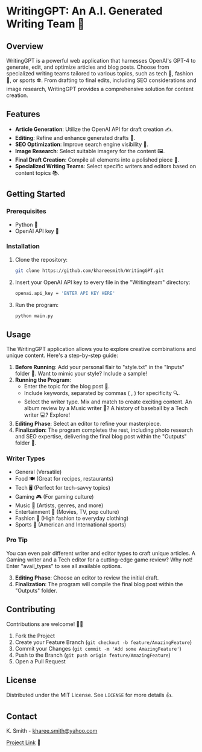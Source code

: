 # WritingGPT: An A.I. Generated Writing Team 🤖

## Overview

WritingGPT is a powerful web application that harnesses OpenAI's GPT-4 to generate, edit, and optimize articles and blog posts. Choose from specialized writing teams tailored to various topics, such as tech 🧪, fashion 👗, or sports ⚽. From drafting to final edits, including SEO considerations and image research, WritingGPT provides a comprehensive solution for content creation.

## Features

- **Article Generation**: Utilize the OpenAI API for draft creation ✍️.
- **Editing**: Refine and enhance generated drafts 🧐.
- **SEO Optimization**: Improve search engine visibility 🚀.
- **Image Research**: Select suitable imagery for the content 🖼️.
- **Final Draft Creation**: Compile all elements into a polished piece 🎨.
- **Specialized Writing Teams**: Select specific writers and editors based on content topics 📚.

## Getting Started

### Prerequisites

- Python 🐍
- OpenAI API key 🔑

### Installation

1. Clone the repository:

    ```bash
    git clone https://github.com/khareesmith/WritingGPT.git
    ```

2. Insert your OpenAI API key to every file in the "Writingteam" directory:

    ```bash
    openai.api_key = 'ENTER API KEY HERE'
    ```

3. Run the program:

    ```bash
    python main.py
    ```

## Usage

The WritingGPT application allows you to explore creative combinations and unique content. Here's a step-by-step guide:

1. **Before Running**: Add your personal flair to "style.txt" in the "Inputs" folder 🎩. Want to mimic your style? Include a sample!
2. **Running the Program**: 
   - Enter the topic for the blog post 🎯.
   - Include keywords, separated by commas ( , ) for specificity 🔍.
   - Select the writer type. Mix and match to create exciting content. An album review by a Music writer 🎵? A history of baseball by a Tech writer 💻? Explore!
3. **Editing Phase**: Select an editor to refine your masterpiece.
4. **Finalization**: The program completes the rest, including photo research and SEO expertise, delivering the final blog post within the "Outputs" folder 🎁.

### Writer Types

- General (Versatile)
- Food 🍽️ (Great for recipes, restaurants)
- Tech 🖥️ (Perfect for tech-savvy topics)
- Gaming 🎮 (For gaming culture)
- Music 🎵 (Artists, genres, and more)
- Entertainment 🎥 (Movies, TV, pop culture)
- Fashion 👠 (High fashion to everyday clothing)
- Sports 🏈 (American and International sports)

### Pro Tip

You can even pair different writer and editor types to craft unique articles. A Gaming writer and a Tech editor for a cutting-edge game review? Why not! Enter "avail_types" to see all available options.

3. **Editing Phase**: Choose an editor to review the initial draft.
4. **Finalization**: The program will compile the final blog post within the "Outputs" folder.

## Contributing

Contributions are welcome! 🧠💡
1. Fork the Project
2. Create your Feature Branch (`git checkout -b feature/AmazingFeature`)
3. Commit your Changes (`git commit -m 'Add some AmazingFeature'`)
4. Push to the Branch (`git push origin feature/AmazingFeature`)
5. Open a Pull Request

## License

Distributed under the MIT License. See `LICENSE` for more details 👍.

## Contact

K. Smith - kharee.smith@yahoo.com

[Project Link](https://github.com/khareesmith/WritingGPT) 🔗